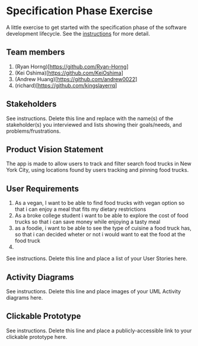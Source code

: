 # Specification Phase Exercise

A little exercise to get started with the specification phase of the software development lifecycle. See the [instructions](instructions.md) for more detail.

## Team members
1. (Ryan Horng)[https://github.com/Ryan-Horng]
2. (Kei Oshima)[https://github.com/KeiOshima]
3. (Andrew Huang)[https://github.com/andrew0022]
4. (richard)[https://github.com/kingslayerrq]


## Stakeholders

See instructions. Delete this line and replace with the name(s) of the stakeholder(s) you interviewed and lists showing their goals/needs, and problems/frustrations.

## Product Vision Statement

The app is made to allow users to track and filter search food trucks in New York City, using locations found by users tracking and pinning food trucks.

## User Requirements
1. As a vegan, I want to be able to find food trucks with vegan option so that i can enjoy a meal that fits my dietary restrictions
2. As a broke college student i want to be able to explore the cost of food trucks so that i can save money while enjoying a tasty meal
3. as a foodie, i want to be able to see the type of cuisine a food truck has, so that i can decided wheter or not i would want to eat the food at the food truck 
4. 

See instructions. Delete this line and place a list of your User Stories here.

## Activity Diagrams

See instructions. Delete this line and place images of your UML Activity diagrams here.

## Clickable Prototype

See instructions. Delete this line and place a publicly-accessible link to your clickable prototype here.
